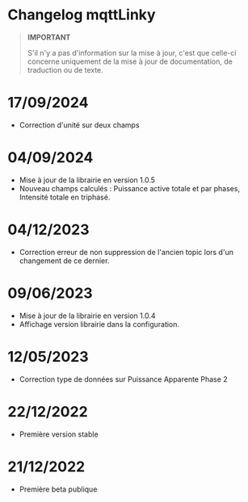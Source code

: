 # Changelog mqttLinky

>**IMPORTANT**
>
>S'il n'y a pas d'information sur la mise à jour, c'est que celle-ci concerne uniquement de la mise à jour de documentation, de traduction ou de texte.

# 17/09/2024
- Correction d'unité sur deux champs

# 04/09/2024
- Mise à jour de la librairie en version 1.0.5
- Nouveau champs calculés : Puissance active totale et par phases, Intensité totale en triphasé.

# 04/12/2023
- Correction erreur de non suppression de l'ancien topic lors d'un changement de ce dernier.

# 09/06/2023
- Mise à jour de la librairie en version 1.0.4
- Affichage version librairie dans la configuration.

# 12/05/2023
- Correction type de données sur Puissance Apparente Phase 2

# 22/12/2022
- Première version stable

# 21/12/2022
- Première beta publique
